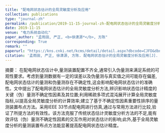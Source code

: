 ```yaml
---
title: "配电网状态估计的全局灵敏度分析及应用"
collection: publications
type: "journal-zh"
permalink: /publication/2019-11-15-journal-zh-配电网状态估计的全局灵敏度分析及应用
date: 2019-11-15
venue: "电力系统自动化"
paper_author: "孟雨田, 严正, <b>徐潇源*</b>, 方陈"
corresponding: True
remark: ""
paperurl: "https://kns.cnki.net/kcms/detail/detail.aspx?dbcode=CJFD&dbname=CJFDLAST2020&filename=DLXT202002014&uniplatform=NZKPT&v=F4nMUvjTbAs_PokcFi2V9sanXKs6EWsRuZKutbLubc-GFMCoRjMQVvE4TlFP4UBW"
citation: '孟雨田, 严正, 徐潇源, 方陈. 配电网状态估计的全局灵敏度分析及应用[J]. 电力系统自动化, 2020, 44(02): 113-121.'
---
```


摘要：
在配电网状态估计中,量测装置配置不齐全,通常引入伪量测来满足系统的可观性要求。考虑到量测数据有一定的误差以及伪量测与真实值之间可能存在偏差,配电网状态估计的量测和伪量测存在不确定性,这会影响配电网状态估计的准确性。文中提出了配电网状态估计的全局灵敏度分析方法,辨识影响状态估计精度的关键（伪）量测不确定性因素及其位置;利用稀疏多项式混沌展开计算全局灵敏度指标,以提高全局灵敏度分析的计算效率;建立了基于不确定性因素重要性排序的量测装置布点方法。采用IEEE 33节点配电网进行仿真,通过与常用方法进行比较,验证了所提方法的有效性。该方法克服了传统状态估计灵敏度分析方法的不足,能有效评估（伪）量测不确定性因素的交互作用对状态估计的影响;此外,基于全局灵敏度分析的量测装置布点方法能显著提高配电网状态估计精度。 